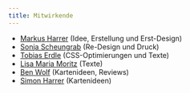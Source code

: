 ```yaml
---
title: Mitwirkende
---
```

* [Markus Harrer](https://www.innoq.com/de/staff/markus-harrer/) (Idee, Erstellung und Erst-Design)
* [Sonja Scheungrab](https://www.innoq.com/de/staff/sonja-scheungrab/) (Re-Design und Druck)
* [Tobias Erdle](https://twitter.com/erdlet) (CSS-Optimierungen und Texte)
* [Lisa Maria Moritz](https://www.innoq.com/de/staff/lisa-moritz/) (Texte)
* [Ben Wolf](https://www.innoq.com/de/staff/benjamin-wolf/) (Kartenideen, Reviews)
* [Simon Harrer](https://www.innoq.com/de/staff/dr-simon-harrer/) (Kartenideen)
